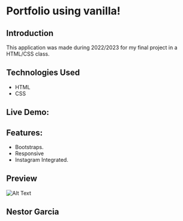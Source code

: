 # Portfolio using vanilla!

## Introduction

This application was made during 2022/2023 for my final project in a HTML/CSS class.
## Technologies Used
- HTML
- CSS

## Live Demo: 

## Features:
  - Bootstraps.
  - Responsive
  - Instagram Integrated.

## Preview
![Alt Text](https://github.com/nestorjgc/Cubito-Unity-Game/blob/main/Pictures/gif123.gif)

## Nestor Garcia


